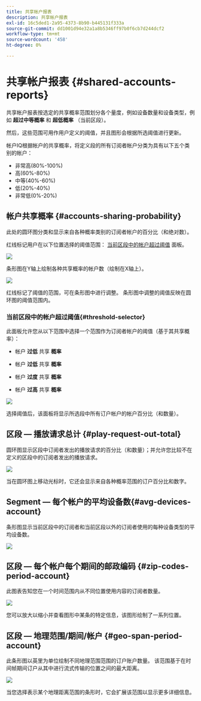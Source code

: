 ```yaml
---
title: 共享帐户报表
description: 共享帐户报表
exl-id: 16c5ded1-2a95-4373-8b90-b445131f333a
source-git-commit: dd1001d94e32a1a8b5346ff97b0f6cb7d244dcf2
workflow-type: tm+mt
source-wordcount: '458'
ht-degree: 0%

---
```


# 共享帐户报表 {#shared-accounts-reports}

共享帐户报表按选定的共享概率范围划分各个量度，例如设备数量和设备类型，例如 **超过中等概率** 和 **超低概率** （当前区段）。

然后，这些范围可用作用户定义的阈值，并且图形会根据所选阈值进行更新。

帐户IQ根据帐户的共享概率，将定义段的所有订阅者帐户分类为具有以下五个类别的帐户：

* 非常高(80%-100%)
* 高(60%-80%)
* 中等(40%-60%)
* 低(20%-40%)
* 非常低(0%-20%)

## 帐户共享概率 {#accounts-sharing-probability}

此处的圆环图分类和显示来自各种概率类别的订阅者帐户的百分比（和绝对数）。

红线标记用户在以下位置选择的阈值范围： [当前区段中的帐户超过阈值](#threshold-selector) 面板。

![](assets/accounts-sharing-probability-pie.png)

条形图在Y轴上绘制各种共享概率的帐户数（绘制在X轴上）。

![](assets/accounts-sharing-probability-bar.png)

红线标记了阈值的范围，可在条形图中进行调整。 条形图中调整的阈值反映在圆环图的阈值范围内。

<!--![](assets/shared-accounts-rep.gif)-->

### 当前区段中的帐户超过阈值{#threshold-selector}

此面板允许您从以下范围中选择一个范围作为订阅者帐户的阈值（基于其共享概率）：

* 帐户 **过低** 共享 **概率**

* 帐户 **过低** 共享 **概率**

* 帐户 **过度** 共享 **概率**

* 帐户 **过高** 共享 **概率**

![](assets/threshold-selector-shared-accounts.png)

选择阈值后，该面板将显示所选段中所有订户帐户的帐户百分比（和数量）。

## 区段 — 播放请求总计 {#play-request-out-total}

圆环图显示区段中订阅者发出的播放请求的百分比（和数量）；并允许您比较不在定义的区段中的订阅者发出的播放请求。

![](assets/play-req-outof-total.png)

当在圆环图上移动光标时，它还会显示来自各种概率范围的订户百分比和数字。

<!--![](assets/play-request-total.gif)-->

## Segment — 每个帐户的平均设备数{#avg-devices-account}

条形图显示当前区段中的订阅者和当前区段以外的订阅者使用的每种设备类型的平均设备数。

![](assets/avg-devices-per-acc.png)

## 区段 — 每个帐户每个期间的邮政编码 {#zip-codes-period-account}

此图表告知您在一个时间范围内从不同位置使用内容的订阅者数量。

![](assets/zip-period-account.png)

您可以放大以缩小并查看图形中某条的特定信息，该图形绘制了一系列位置。

<!--![](assets/zip-code-period.gif)-->

## 区段 — 地理范围/期间/帐户 {#geo-span-period-account}

此条形图以英里为单位绘制不同地理范围范围的订户账户数量。 该范围基于在时间帧期间订户从其中进行流式传输的位置之间的最大距离。

<!--Total number of users ...

How many accounts are within 99 miles of each other.....and how many are apart. 

Based on points on the map.-->

![](assets/geogr-span-account.png)

当您选择表示某个地理距离范围的条形时，它会扩展该范围以显示更多详细信息。

<!--![](assets/geo-span-period-acc.gif)-->
